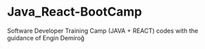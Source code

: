 # Java_React-BootCamp
Software Developer Training Camp (JAVA + REACT) codes with the guidance of Engin Demiroğ
